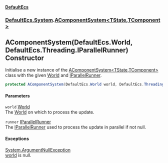 #### [DefaultEcs](./index.md 'index')
### [DefaultEcs.System](./DefaultEcs-System.md 'DefaultEcs.System').[AComponentSystem&lt;TState,TComponent&gt;](./DefaultEcs-System-AComponentSystem-TState_TComponent-.md 'DefaultEcs.System.AComponentSystem&lt;TState,TComponent&gt;')
## AComponentSystem(DefaultEcs.World, DefaultEcs.Threading.IParallelRunner) Constructor
Initialise a new instance of the [AComponentSystem&lt;TState,TComponent&gt;](./DefaultEcs-System-AComponentSystem-TState_TComponent-.md 'DefaultEcs.System.AComponentSystem&lt;TState,TComponent&gt;') class with the given [World](./DefaultEcs-World.md 'DefaultEcs.World') and [IParallelRunner](./DefaultEcs-Threading-IParallelRunner.md 'DefaultEcs.Threading.IParallelRunner').  
```C#
protected AComponentSystem(DefaultEcs.World world, DefaultEcs.Threading.IParallelRunner runner);
```
#### Parameters
<a name='DefaultEcs-System-AComponentSystem-TState_TComponent--AComponentSystem(DefaultEcs-World_DefaultEcs-Threading-IParallelRunner)-world'></a>
`world` [World](./DefaultEcs-World.md 'DefaultEcs.World')  
The [World](./DefaultEcs-World.md 'DefaultEcs.World') on which to process the update.  
  
<a name='DefaultEcs-System-AComponentSystem-TState_TComponent--AComponentSystem(DefaultEcs-World_DefaultEcs-Threading-IParallelRunner)-runner'></a>
`runner` [IParallelRunner](./DefaultEcs-Threading-IParallelRunner.md 'DefaultEcs.Threading.IParallelRunner')  
The [IParallelRunner](./DefaultEcs-Threading-IParallelRunner.md 'DefaultEcs.Threading.IParallelRunner') used to process the update in parallel if not null.  
  
#### Exceptions
[System.ArgumentNullException](https://docs.microsoft.com/en-us/dotnet/api/System.ArgumentNullException 'System.ArgumentNullException')  
[world](#DefaultEcs-System-AComponentSystem-TState_TComponent--AComponentSystem(DefaultEcs-World_DefaultEcs-Threading-IParallelRunner)-world 'DefaultEcs.System.AComponentSystem&lt;TState,TComponent&gt;.AComponentSystem(DefaultEcs.World, DefaultEcs.Threading.IParallelRunner).world') is null.  
